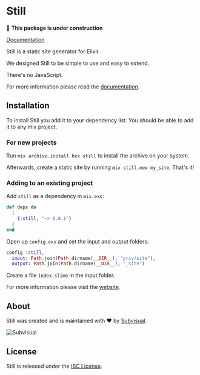 # Still

🚧 **This package is under construction**

[Documentation][docs]

Still is a static site generator for Elixir.

We designed Still to be simple to use and easy to extend.

There's no JavaScript.

For more information please read the [documentation][docs].

## Installation

To install Still you add it to your dependency list. You should be able to
add it to any mix project.

### For new projects

Run `mix archive.install hex still` to install the archive on your system.

Afterwards, create a static site by running `mix still.new my_site`.
That's it!

### Adding to an existing project

Add `still` as a dependency in `mix.exs`:

```elixir
def deps do
  [
    {:still, "~> 0.0.1"}
  ]
end
```

Open up `config.exs` and set the input and output folders:

```elixir
config :still,
  input: Path.join(Path.dirname(__DIR__), "priv/site"),
  output: Path.join(Path.dirname(__DIR__), "_site")
```

Create a file `index.slime` in the input folder.

For more information please visit the [website](https://subvisual.github.io/still/).

## About

Still was created and is maintained with :heart: by [Subvisual](http://subvisual.com).

![Subvisual][sub-logo]

## License

Still is released under the [ISC License](./LICENSE).

[docs]: https://subvisual.github.io/still/
[sub-logo]: https://raw.githubusercontent.com/subvisual/guides/master/github/templates/logos/blue.png

